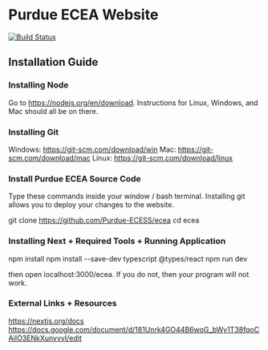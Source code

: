 # Purdue ECEA Website

[![Build Status](https://travis-ci.com/Purdue-ECESS/ecea-website-source-code.svg?branch=main)](https://travis-ci.com/Purdue-ECESS/ecea-website-source-code)

## Installation Guide

### Installing Node
Go to https://nodejs.org/en/download. Instructions for Linux, Windows, and Mac should all be on there. 


### Installing Git
Windows: https://git-scm.com/download/win
Mac: https://git-scm.com/download/mac
Linux: https://git-scm.com/download/linux


### Install Purdue ECEA Source Code
Type these commands inside your window / bash terminal. Installing git allows you to deploy your changes to the website. 

git clone https://github.com/Purdue-ECESS/ecea
cd ecea


### Installing Next + Required Tools + Running Application
npm install
npm install --save-dev typescript @types/react 
npm run dev

then open localhost:3000/ecea. If you do not, then your program will not work. 


### External Links + Resources
https://nextjs.org/docs
https://docs.google.com/document/d/181Unrk4GO44B6woG_bWy1T38fqoCAiIO3ENkXunvvvI/edit
